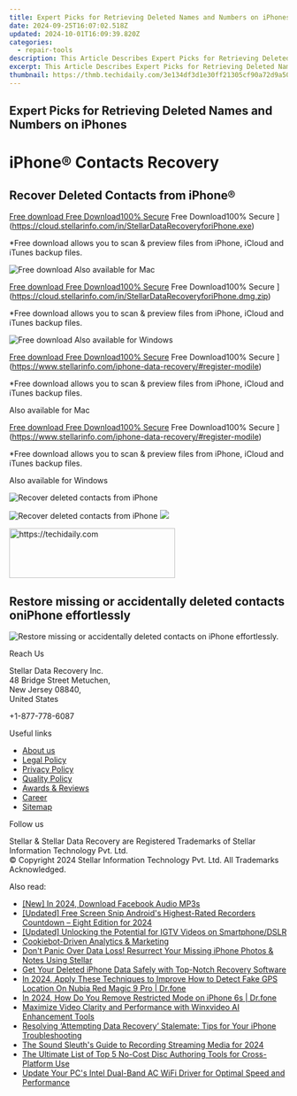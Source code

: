 ```yaml
---
title: Expert Picks for Retrieving Deleted Names and Numbers on iPhones
date: 2024-09-25T16:07:02.518Z
updated: 2024-10-01T16:09:39.820Z
categories:
  - repair-tools
description: This Article Describes Expert Picks for Retrieving Deleted Names and Numbers on iPhones
excerpt: This Article Describes Expert Picks for Retrieving Deleted Names and Numbers on iPhones
thumbnail: https://thmb.techidaily.com/3e134df3d1e30ff21305cf90a72d9a508b70a320e15fdc18733cb673b02e8a47.jpg
---
```


## Expert Picks for Retrieving Deleted Names and Numbers on iPhones

# iPhone® Contacts Recovery

## Recover Deleted Contacts from iPhone®

[Free download Free Download100% Secure](https://www.stellarinfo.com/gdc/iphone-recovery/images/win.png) Free Download100% Secure ](https://cloud.stellarinfo.com/in/StellarDataRecoveryforiPhone.exe)

 \*Free download allows you to scan & preview files from iPhone, iCloud and iTunes backup files.

![Free download](https://www.stellarinfo.com/gdc/iphone-recovery/images/small-apple.png) Also available for Mac

[Free download Free Download100% Secure](https://www.stellarinfo.com/gdc/iphone-recovery/images/mac.png) Free Download100% Secure ](https://cloud.stellarinfo.com/in/StellarDataRecoveryforiPhone.dmg.zip)

 \*Free download allows you to scan & preview files from iPhone, iCloud and iTunes backup files.

![Free download](https://www.stellarinfo.com/gdc/iphone-recovery/images/small-windows.png) Also available for Windows

[Free download Free Download100% Secure](https://www.stellarinfo.com/gdc/iphone-recovery/images/win.png) Free Download100% Secure ](https://www.stellarinfo.com/iphone-data-recovery/#register-modile)

 \*Free download allows you to scan & preview files from iPhone, iCloud and iTunes backup files.

 Also available for Mac

[Free download Free Download100% Secure](https://www.stellarinfo.com/gdc/iphone-recovery/images/mac.png) Free Download100% Secure ](https://www.stellarinfo.com/iphone-data-recovery/#register-modile)

 \*Free download allows you to scan & preview files from iPhone, iCloud and iTunes backup files.

 Also available for Windows

![Recover deleted contacts
from iPhone](https://www.stellarinfo.com/iphone-data-recovery/images/contact2.png)

![Recover deleted contacts
from iPhone](https://www.stellarinfo.com/iphone-data-recovery/images/contacts.png) ![](https://www.stellarinfo.com/iphone-data-recovery/iphone-recovery/images/bg1-old.png)

<!-- affiliate ads begin -->
<a href="https://aligracehair.sjv.io/c/5597632/2027176/19272" target="_top" id="2027176">
  <img src="//a.impactradius-go.com/display-ad/19272-2027176" border="0" alt="https://techidaily.com" width="300" height="90"/>
</a>
<img height="0" width="0" src="https://aligracehair.sjv.io/i/5597632/2027176/19272" style="position:absolute;visibility:hidden;" border="0" />
<!-- affiliate ads end -->

## Restore missing or accidentally deleted contacts oniPhone effortlessly

![Restore missing or accidentally deleted contacts on
iPhone effortlessly.](https://www.stellarinfo.com/iphone-data-recovery/images/iphone-contact-icon.png)

Reach Us

 Stellar Data Recovery Inc.  
 48 Bridge Street Metuchen,  
 New Jersey 08840,  
 United States

+1-877-778-6087

Useful links

* [About us](https://tools.techidaily.com/stellardata-recovery/buy-now/)
* [Legal Policy](https://tools.techidaily.com/stellardata-recovery/buy-now/)
* [Privacy Policy](https://tools.techidaily.com/stellardata-recovery/buy-now/)
* [Quality Policy](https://tools.techidaily.com/stellardata-recovery/buy-now/)
* [Awards & Reviews](https://tools.techidaily.com/stellardata-recovery/buy-now/)
* [Career](https://tools.techidaily.com/stellardata-recovery/buy-now/)
* [Sitemap](https://www.stellarinfo.com/sitemap.php)

Follow us

[](https://www.facebook.com/stellarinfo) [](https://twitter.com/stellarinfo) [](https://www.linkedin.com/company/stellardatarecovery/) [](https://www.youtube.com/user/stellarite)

 Stellar & Stellar Data Recovery are Registered Trademarks of Stellar Information Technology Pvt. Ltd.  
 © Copyright 2024 Stellar Information Technology Pvt. Ltd. All Trademarks Acknowledged.

<ins class="adsbygoogle"
     style="display:block"
     data-ad-format="autorelaxed"
     data-ad-client="ca-pub-7571918770474297"
     data-ad-slot="1223367746"></ins>

<ins class="adsbygoogle"
     style="display:block"
     data-ad-client="ca-pub-7571918770474297"
     data-ad-slot="8358498916"
     data-ad-format="auto"
     data-full-width-responsive="true"></ins>

<span class="atpl-alsoreadstyle">Also read:</span>
<div><ul>
<li><a href="https://facebook-videos.techidaily.com/new-in-2024-download-facebook-audio-mp3s/"><u>[New] In 2024, Download Facebook Audio MP3s</u></a></li>
<li><a href="https://screen-mirroring-recording.techidaily.com/updated-free-screen-snip-androids-highest-rated-recorders-countdown-eight-edition-for-2024/"><u>[Updated] Free Screen Snip Android's Highest-Rated Recorders Countdown – Eight Edition for 2024</u></a></li>
<li><a href="https://instagram-videos.techidaily.com/updated-unlocking-the-potential-for-igtv-videos-on-smartphonedslr/"><u>[Updated] Unlocking the Potential for IGTV Videos on Smartphone/DSLR</u></a></li>
<li><a href="https://data-safeguard.techidaily.com/cookiebot-driven-analytics-and-marketing/"><u>Cookiebot-Driven Analytics & Marketing</u></a></li>
<li><a href="https://data-safeguard.techidaily.com/dont-panic-over-data-loss-resurrect-your-missing-iphone-photos-and-notes-using-stellar/"><u>Don't Panic Over Data Loss! Resurrect Your Missing iPhone Photos & Notes Using Stellar</u></a></li>
<li><a href="https://data-safeguard.techidaily.com/get-your-deleted-iphone-data-safely-with-top-notch-recovery-software/"><u>Get Your Deleted iPhone Data Safely with Top-Notch Recovery Software</u></a></li>
<li><a href="https://change-location.techidaily.com/in-2024-apply-these-techniques-to-improve-how-to-detect-fake-gps-location-on-nubia-red-magic-9-pro-drfone-by-drfone-virtual-android/"><u>In 2024, Apply These Techniques to Improve How to Detect Fake GPS Location On Nubia Red Magic 9 Pro | Dr.fone</u></a></li>
<li><a href="https://iphone-unlock.techidaily.com/in-2024-how-do-you-remove-restricted-mode-on-iphone-6s-drfone-by-drfone-ios/"><u>In 2024, How Do You Remove Restricted Mode on iPhone 6s | Dr.fone</u></a></li>
<li><a href="https://some-knowledge.techidaily.com/maximize-video-clarity-and-performance-with-winxvideo-ai-enhancement-tools/"><u>Maximize Video Clarity and Performance with Winxvideo AI Enhancement Tools</u></a></li>
<li><a href="https://data-safeguard.techidaily.com/resolving-attempting-data-recovery-stalemate-tips-for-your-iphone-troubleshooting/"><u>Resolving ‘Attempting Data Recovery’ Stalemate: Tips for Your iPhone Troubleshooting</u></a></li>
<li><a href="https://digital-screen-recording.techidaily.com/the-sound-sleuths-guide-to-recording-streaming-media-for-2024/"><u>The Sound Sleuth's Guide to Recording Streaming Media for 2024</u></a></li>
<li><a href="https://tech-hub.techidaily.com/the-ultimate-list-of-top-5-no-cost-disc-authoring-tools-for-cross-platform-use/"><u>The Ultimate List of Top 5 No-Cost Disc Authoring Tools for Cross-Platform Use</u></a></li>
<li><a href="https://win-dash.techidaily.com/update-your-pcs-intel-dual-band-ac-wifi-driver-for-optimal-speed-and-performance/"><u>Update Your PC's Intel Dual-Band AC WiFi Driver for Optimal Speed and Performance</u></a></li>
</ul></div>

